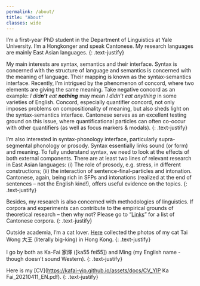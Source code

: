 ```yaml
---
permalink: /about/
title: "About"
classes: wide
---
```


I’m a first-year PhD student in the Department of Linguistics at Yale University. I’m a Hongkonger and speak Cantonese. My research languages are mainly East Asian languages.
{: .text-justify}

My main interests are syntax, semantics and their interface. Syntax is concerned with the structure of language and semantics is concerned with the meaning of language. Their mapping is known as the syntax-semantics interface. Recently, I’m intrigued by the phenomenon of concord, where two elements are giving the same meaning. Take negative concord as an example: *I did**n’t** eat **nothing*** may mean *I didn’t eat anything* in some varieties of English. Concord, especially quantifier concord, not only imposes problems on compositionality of meaning, but also sheds light on the syntax-semantics interface. Cantonese serves as an excellent testing ground on this issue, where quantificational particles can often co-occur with other quantifiers (as well as focus markers & modals).
{: .text-justify}

I’m also interested in syntax-phonology interface, particularly supra-segmental phonology or prosody. Syntax essentially links sound (or form) and meaning. To fully understand syntax, we need to look at the effects of both external components. There are at least two lines of relevant research in East Asian languages: (i) The role of prosody, e.g. stress, in different constructions; (ii) the interaction of sentence-final-particles and intonation. Cantonese, again, being rich in SFPs and intonations (realized at the end of sentences – not the English kind!), offers useful evidence on the topics. 
{: .text-justify}

Besides, my research is also concerned with methodologies of linguistics. If corpora and experiments can contribute to the empirical grounds of theoretical research – then why not? Please go to “[Links](https://kafai-yip.github.io/links/#cantonese)” for a list of Cantonese corpora.
{: .text-justify}

Outside academia, I’m a cat lover. [Here](https://kafai-yip.github.io/cats/) collected the photos of my cat Tai Wong 大王 (literally big-king) in Hong Kong.
{: .text-justify}

I go by both as Ka-Fai 家煇 ([ka55 fɐi55]) and Ming (my English name - though doesn’t sound Western).
{: .text-justify}

Here is my [CV](https://kafai-yip.github.io/assets/docs/CV_YIP Ka Fai_20210411_EN.pdf).
{: .text-justify}
